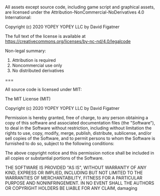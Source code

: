 All assets except source code, including game script and graphical assets, are licensed under the Attribution-NonCommercial-NoDerivatives 4.0 International:

Copyright (c) 2020 YOPEY YOPEY LLC by David Figatner

The full text of the license is available at https://creativecommons.org/licenses/by-nc-nd/4.0/legalcode

Non-legal summary:

1. Attribution is required
2. Noncommercial use only
3. No distributed derivatives

===

All source code is licensed under MIT:

The MIT License (MIT)

Copyright (c) 2020 YOPEY YOPEY LLC by David Figatner

Permission is hereby granted, free of charge, to any person obtaining a copy
of this software and associated documentation files (the "Software"), to deal
in the Software without restriction, including without limitation the rights
to use, copy, modify, merge, publish, distribute, sublicense, and/or sell
copies of the Software, and to permit persons to whom the Software is
furnished to do so, subject to the following conditions:

The above copyright notice and this permission notice shall be included in all
copies or substantial portions of the Software.

THE SOFTWARE IS PROVIDED "AS IS", WITHOUT WARRANTY OF ANY KIND, EXPRESS OR
IMPLIED, INCLUDING BUT NOT LIMITED TO THE WARRANTIES OF MERCHANTABILITY,
FITNESS FOR A PARTICULAR PURPOSE AND NONINFRINGEMENT. IN NO EVENT SHALL THE
AUTHORS OR COPYRIGHT HOLDERS BE LIABLE FOR ANY CLAIM, damaging